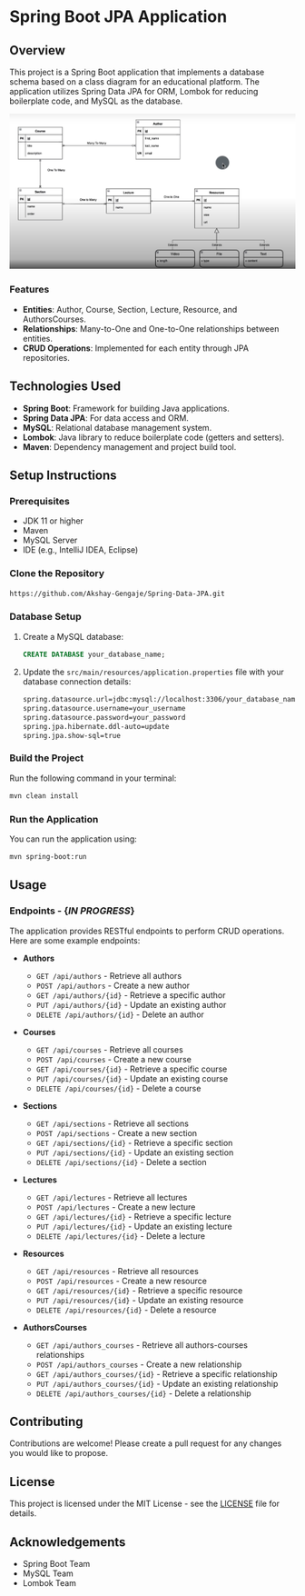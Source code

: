# Spring Boot JPA Application

## Overview

This project is a Spring Boot application that implements a database schema based on a class diagram for an educational platform. The application utilizes Spring Data JPA for ORM, Lombok for reducing boilerplate code, and MySQL as the database.

![img.png](img.png)
### Features

- **Entities**: Author, Course, Section, Lecture, Resource, and AuthorsCourses.
- **Relationships**: Many-to-One and One-to-One relationships between entities.
- **CRUD Operations**: Implemented for each entity through JPA repositories.

## Technologies Used

- **Spring Boot**: Framework for building Java applications.
- **Spring Data JPA**: For data access and ORM.
- **MySQL**: Relational database management system.
- **Lombok**: Java library to reduce boilerplate code (getters and setters).
- **Maven**: Dependency management and project build tool.

## Setup Instructions

### Prerequisites

- JDK 11 or higher
- Maven
- MySQL Server
- IDE (e.g., IntelliJ IDEA, Eclipse)

### Clone the Repository

```bash
https://github.com/Akshay-Gengaje/Spring-Data-JPA.git
```


### Database Setup

1. Create a MySQL database:
   ```sql
   CREATE DATABASE your_database_name;
   ```

2. Update the `src/main/resources/application.properties` file with your database connection details:

   ```properties
   spring.datasource.url=jdbc:mysql://localhost:3306/your_database_name
   spring.datasource.username=your_username
   spring.datasource.password=your_password
   spring.jpa.hibernate.ddl-auto=update
   spring.jpa.show-sql=true
   ```

### Build the Project

Run the following command in your terminal:

```bash
mvn clean install
```

### Run the Application

You can run the application using:

```bash
mvn spring-boot:run
```

## Usage

### Endpoints - {***IN PROGRESS***}

The application provides RESTful endpoints to perform CRUD operations. Here are some example endpoints:

- **Authors**
    - `GET /api/authors` - Retrieve all authors
    - `POST /api/authors` - Create a new author
    - `GET /api/authors/{id}` - Retrieve a specific author
    - `PUT /api/authors/{id}` - Update an existing author
    - `DELETE /api/authors/{id}` - Delete an author

- **Courses**
    - `GET /api/courses` - Retrieve all courses
    - `POST /api/courses` - Create a new course
    - `GET /api/courses/{id}` - Retrieve a specific course
    - `PUT /api/courses/{id}` - Update an existing course
    - `DELETE /api/courses/{id}` - Delete a course

- **Sections**
    - `GET /api/sections` - Retrieve all sections
    - `POST /api/sections` - Create a new section
    - `GET /api/sections/{id}` - Retrieve a specific section
    - `PUT /api/sections/{id}` - Update an existing section
    - `DELETE /api/sections/{id}` - Delete a section

- **Lectures**
    - `GET /api/lectures` - Retrieve all lectures
    - `POST /api/lectures` - Create a new lecture
    - `GET /api/lectures/{id}` - Retrieve a specific lecture
    - `PUT /api/lectures/{id}` - Update an existing lecture
    - `DELETE /api/lectures/{id}` - Delete a lecture

- **Resources**
    - `GET /api/resources` - Retrieve all resources
    - `POST /api/resources` - Create a new resource
    - `GET /api/resources/{id}` - Retrieve a specific resource
    - `PUT /api/resources/{id}` - Update an existing resource
    - `DELETE /api/resources/{id}` - Delete a resource

- **AuthorsCourses**
    - `GET /api/authors_courses` - Retrieve all authors-courses relationships
    - `POST /api/authors_courses` - Create a new relationship
    - `GET /api/authors_courses/{id}` - Retrieve a specific relationship
    - `PUT /api/authors_courses/{id}` - Update an existing relationship
    - `DELETE /api/authors_courses/{id}` - Delete a relationship

## Contributing

Contributions are welcome! Please create a pull request for any changes you would like to propose.

## License

This project is licensed under the MIT License - see the [LICENSE](LICENSE) file for details.

## Acknowledgements

- Spring Boot Team
- MySQL Team
- Lombok Team
```
